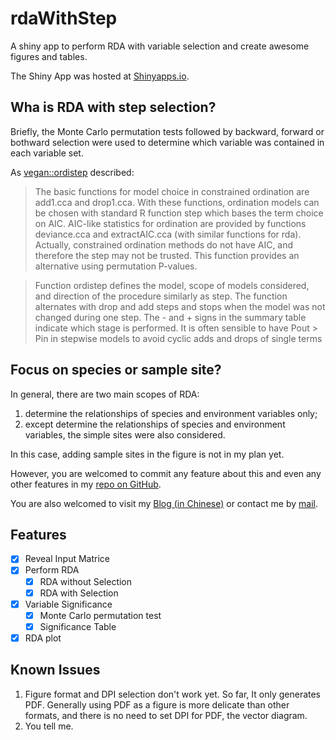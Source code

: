 # rdaWithStep
A shiny app to perform RDA with variable selection and create awesome figures and tables.

The Shiny App was hosted at [Shinyapps.io](https://hanchen.shinyapps.io/rdaWithStep/).

## Wha is RDA with step selection?

Briefly, the Monte Carlo permutation tests followed by backward, forward or bothward selection were used to determine which variable was contained in each variable set.

As [vegan::ordistep](https://www.rdocumentation.org/packages/vegan/versions/2.4-2/topics/ordistep) described:

> The basic functions for model choice in constrained ordination are add1.cca and drop1.cca. With these functions, ordination models can be chosen with standard R function step which bases the term choice on AIC. AIC-like statistics for ordination are provided by functions deviance.cca and extractAIC.cca (with similar functions for rda). Actually, constrained ordination methods do not have AIC, and therefore the step may not be trusted. This function provides an alternative using permutation P-values.

> Function ordistep defines the model, scope of models considered, and direction of the procedure similarly as step. The function alternates with drop and add steps and stops when the model was not changed during one step. The - and + signs in the summary table indicate which stage is performed. It is often sensible to have Pout > Pin in stepwise models to avoid cyclic adds and drops of single terms

## Focus on species or sample site?

In general, there are two main scopes of RDA:

  1. determine the relationships of species and environment variables only;
  2. except determine the relationships of species and environment variables, the simple sites were also considered.
  
In this case, adding sample sites in the figure is not in my plan yet.

However, you are welcomed to commit any feature about this and even any other features in my [repo on GitHub](https://github.com/womeimingzi11/rdaWithStep).

You are also welcomed to visit my [Blog (in Chinese)](https://womeimingzi11.github.io) or contact me by [mail](mailto://chenhan28@gmail.com).


## Features
- [x] Reveal Input Matrice
- [x] Perform RDA
  - [x] RDA without Selection
  - [x] RDA with Selection
- [x] Variable Significance
  - [x] Monte Carlo permutation test
  - [x] Significance Table
- [x] RDA plot

## Known Issues
  1. Figure format and DPI selection don't work yet. So far, It only generates PDF. Generally using PDF as a figure is more delicate than other formats, and there is no need to set DPI for PDF, the vector diagram.
  2. You tell me.